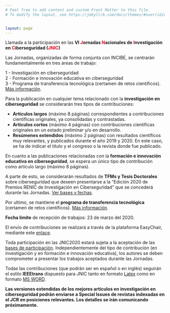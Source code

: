 ```yaml
---
# Feel free to add content and custom Front Matter to this file.
# To modify the layout, see https://jekyllrb.com/docs/themes/#overriding-theme-defaults   mediante este [enlace](https://easychair.org/conferences/?conf=jnic2019).    


layout: page
---
```

Llamada a la participación en las <b>VI <span style="color:#e3041e">J</span>ornadas <span style="color:#e3041e">N</span>acionales de <span style="color:#e3041e">I</span>nvestigación en <span style="color:#e3041e">C</span>iberseguridad (<span style="color:#e3041e">JNIC</span>)</b>

Las Jornadas, organizadas de forma conjunta con INCIBE, se centrarán fundamentalmente en tres áreas de trabajo:

1 - Investigación en ciberseguridad  
2 - Formación e innovación educativa en ciberseguridad  
3 - Programa de transferencia tecnológica (certamen de retos científicos). [Más información](https://transferencia.jnic.es/edicion-2019-20).

Para la publicación en cualquier tema relacionado con la __investigación en ciberseguridad__ se considerarán tres tipos de contribuciones:

*  __Artículos largos__ (máximo 8 páginas) correspondientes a contribuciones científicas originales, ya consolidadas y contrastadas.
*  __Artículos cortos__ (máximo 4 páginas) con contribuciones científicas originales en un estado preliminar y/o en desarrollo.
*  __Resúmenes extendidos__ (máximo 2 páginas) con resultados científicos muy relevantes, y publicados durante el año 2019 y 2020. En este caso, se ha de indicar el título y el congreso o la revista donde fue publicado. 

En cuanto a las publicaciones relacionadas con la __formación e innovación educativa en ciberseguridad__, se espera un único tipo de contribución como artículo largo (máximo 8 páginas). 
 
A parte de esto, se considerarán resultados de __TFMs y Tesis Doctorales__ sobre ciberseguridad que deseen presentarse a la “Edición 2020 de Premios RENIC de Investigación en Ciberseguridad” que se concederá durante las Jornadas. [Ver bases y fechas](https://www.renic.es/es/convocados-los-premios-de-investigacion-en-ciberseguridad-2020).

Por ultimo, se mantiene el __programa de transferencia tecnológica__ (certamen de retos científicos). [Más información](http://transferencia.jnic.es/).

__Fecha límite__ de recepción de trabajos: 23 de marzo del 2020.

El envío de contribuciones se realizará a través de la plataforma EasyChair, mediante este [enlace](https://easychair.org/conferences/?conf=jnic2020).

Toda participación en las JNIC2020 estará sujeta a la aceptación de las [bases de participación]({{site.url}}/bases).
Independientemente del tipo de contribución (en investigación y en formación e innovación educativa), los autores se deben comprometer a presentar los trabajos aceptados durante las Jornadas. 

Todas las contribuciones (que podrán ser en español o en inglés) seguirán el estilo __IEEEtrans__ dispuesto para JNIC tanto en formato [Latex]({{site.url}}/assets/jnic2020_trabajos_latex.zip) como en formato [MS WORD]({{site.url}}/assets/jnic2020_trabajos_word.zip).
<!--El tamaño del póster debería ser A0 en formato vertical (841 mm ancho x 1189 mm alto).  -->

__Las versiones extendidas de los mejores artículos en investigación en ciberseguridad podrán enviarse a Special Issues de revistas indexadas en el JCR en posiciones relevantes. Los detalles se irán comunicando próximamente.__

